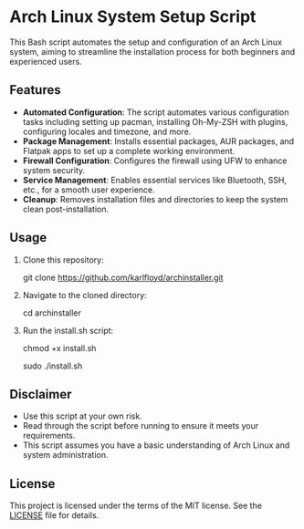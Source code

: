 # Arch Linux System Setup Script

This Bash script automates the setup and configuration of an Arch Linux system, aiming to streamline the installation process for both beginners and experienced users.

## Features

- **Automated Configuration**: The script automates various configuration tasks including setting up pacman, installing Oh-My-ZSH with plugins, configuring locales and timezone, and more.
- **Package Management**: Installs essential packages, AUR packages, and Flatpak apps to set up a complete working environment.
- **Firewall Configuration**: Configures the firewall using UFW to enhance system security.
- **Service Management**: Enables essential services like Bluetooth, SSH, etc., for a smooth user experience.
- **Cleanup**: Removes installation files and directories to keep the system clean post-installation.

## Usage
1. Clone this repository:

   git clone https://github.com/karlfloyd/archinstaller.git

2. Navigate to the cloned directory:

   cd archinstaller

3. Run the install.sh script:

   chmod +x install.sh

   sudo ./install.sh

## Disclaimer
- Use this script at your own risk. 
- Read through the script before running to ensure it meets your requirements.
- This script assumes you have a basic understanding of Arch Linux and system administration.

## License
This project is licensed under the terms of the MIT license. See the [LICENSE](LICENSE) file for details.
